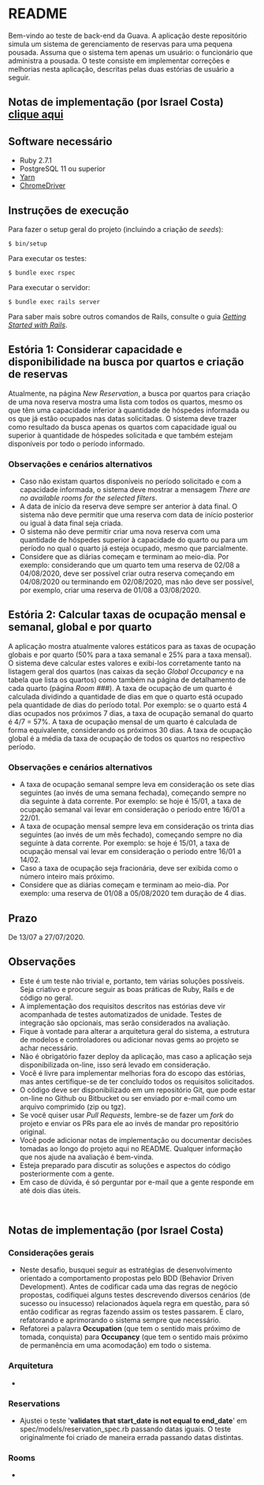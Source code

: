 # README

Bem-vindo ao teste de back-end da Guava. A aplicação deste repositório simula um sistema de gerenciamento de reservas para uma pequena pousada. Assuma que o sistema tem apenas um usuário: o funcionário que administra a pousada. O teste consiste em implementar correções e melhorias nesta aplicação, descritas pelas duas estórias de usuário a seguir.

## Notas de implementação (por Israel Costa) [clique aqui](#notas-de-implementação-por-israel-costa)

## Software necessário

- Ruby 2.7.1
- PostgreSQL 11 ou superior
- [Yarn](https://yarnpkg.com/en/docs/install)
- [ChromeDriver](https://github.com/SeleniumHQ/selenium/wiki/ChromeDriver)

## Instruções de execução

Para fazer o setup geral do projeto (incluindo a criação de _seeds_):

```
$ bin/setup
```

Para executar os testes:

```
$ bundle exec rspec
```

Para executar o servidor:

```
$ bundle exec rails server
```

Para saber mais sobre outros comandos de Rails, consulte o guia [_Getting Started with Rails_](https://guides.rubyonrails.org/getting_started.html).

## Estória 1: Considerar capacidade e disponibilidade na busca por quartos e criação de reservas

Atualmente, na página _New Reservation_, a busca por quartos para criação de uma nova reserva mostra uma lista com todos os quartos, mesmo os que têm uma capacidade inferior à quantidade de hóspedes informada ou os que já estão ocupados nas datas solicitadas. O sistema deve trazer como resultado da busca apenas os quartos com capacidade igual ou superior à quantidade de hóspedes solicitada e que também estejam disponíveis por todo o período informado.

### Observações e cenários alternativos

- Caso não existam quartos disponíveis no período solicitado e com a capacidade informada, o sistema deve mostrar a mensagem _There are no available rooms for the selected filters_.
- A data de início da reserva deve sempre ser anterior à data final. O sistema não deve permitir que uma reserva com data de início posterior ou igual à data final seja criada.
- O sistema não deve permitir criar uma nova reserva com uma quantidade de hóspedes superior à capacidade do quarto ou para um período no qual o quarto já esteja ocupado, mesmo que parcialmente.
- Considere que as diárias começam e terminam ao meio-dia. Por exemplo: considerando que um quarto tem uma reserva de 02/08 a 04/08/2020, deve ser possível criar outra reserva começando em 04/08/2020 ou terminando em 02/08/2020, mas não deve ser possível, por exemplo, criar uma reserva de 01/08 a 03/08/2020.

## Estória 2: Calcular taxas de ocupação mensal e semanal, global e por quarto

A aplicação mostra atualmente valores estáticos para as taxas de ocupação globais e por quarto (50% para a taxa semanal e 25% para a taxa mensal). O sistema deve calcular estes valores e exibi-los corretamente tanto na listagem geral dos quartos (nas caixas da seção _Global Occupancy_ e na tabela que lista os quartos) como também na página de detalhamento de cada quarto (página _Room ###_). A taxa de ocupação de um quarto é calculada dividindo a quantidade de dias em que o quarto está ocupado pela quantidade de dias do período total. Por exemplo: se o quarto está 4 dias ocupados nos próximos 7 dias, a taxa de ocupação semanal do quarto é 4/7 = 57%. A taxa de ocupação mensal de um quarto é calculada de forma equivalente, considerando os próximos 30 dias. A taxa de ocupação global é a média da taxa de ocupação de todos os quartos no respectivo período.

### Observações e cenários alternativos

- A taxa de ocupação semanal sempre leva em consideração os sete dias seguintes (ao invés de uma semana fechada), começando sempre no dia seguinte à data corrente. Por exemplo: se hoje é 15/01, a taxa de ocupação semanal vai levar em consideração o período entre 16/01 a 22/01.
- A taxa de ocupação mensal sempre leva em consideração os trinta dias seguintes (ao invés de um mês fechado), começando sempre no dia seguinte à data corrente. Por exemplo: se hoje é 15/01, a taxa de ocupação mensal vai levar em consideração o período entre 16/01 a 14/02.
- Caso a taxa de ocupação seja fracionária, deve ser exibida como o número inteiro mais próximo.
- Considere que as diárias começam e terminam ao meio-dia. Por exemplo: uma reserva de 01/08 a 05/08/2020 tem duração de 4 dias.

## Prazo
De 13/07 a 27/07/2020.

## Observações

- Este é um teste não trivial e, portanto, tem várias soluções possíveis. Seja criativo e procure seguir as boas práticas de Ruby, Rails e de código no geral.
- A implementação dos requisitos descritos nas estórias deve vir acompanhada de testes automatizados de unidade. Testes de integração são opcionais, mas serão considerados na avaliação.
- Fique à vontade para alterar a arquitetura geral do sistema, a estrutura de modelos e controladores ou adicionar novas gems ao projeto se achar necessário.
- Não é obrigatório fazer deploy da aplicação, mas caso a aplicação seja disponibilizada on-line, isso será levado em consideração.
- Você é livre para implementar melhorias fora do escopo das estórias, mas antes certifique-se de ter concluído todos os requisitos solicitados.
- O código deve ser disponibilizado em um repositório Git, que pode estar on-line no Github ou Bitbucket ou ser enviado por e-mail como um arquivo comprimido (zip ou tgz).
- Se você quiser usar _Pull Requests_, lembre-se de fazer um _fork_ do projeto e enviar os PRs para ele ao invés de mandar pro repositório original.
- Você pode adicionar notas de implementação ou documentar decisões tomadas ao longo do projeto aqui no README. Qualquer informação que nos ajude na avaliação é bem-vinda.
- Esteja preparado para discutir as soluções e aspectos do código posteriormente com a gente.
- Em caso de dúvida, é só perguntar por e-mail que a gente responde em até dois dias úteis.

<br />

## Notas de implementação (por Israel Costa)

### Considerações gerais
- Neste desafio, busquei seguir as estratégias de desenvolvimento orientado a comportamento propostas pelo BDD (Behavior Driven Development). Antes de codificar cada uma das regras de negócio propostas, codifiquei alguns testes descrevendo diversos cenários (de sucesso ou insucesso) relacionados àquela regra em questão, para só então codificar as regras fazendo assim os testes passarem. E claro, refatorando e aprimorando o sistema sempre que necessário. 
- Refatorei a palavra **Occupation** (que tem o sentido mais próximo de tomada, conquista) para **Occupancy** (que tem o sentido mais próximo de permanência em uma acomodação) em todo o sistema.

### Arquitetura
- 

### Reservations
- Ajustei o teste '**validates that start_date is not equal to end_date**' em spec/models/reservation_spec.rb passando datas iguais. O teste originalmente foi criado de maneira errada passando datas distintas.
  
### Rooms
- 